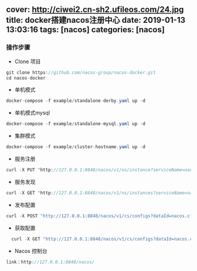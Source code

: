 cover: http://ciwei2.cn-sh2.ufileos.com/24.jpg
title: docker搭建nacos注册中心
date: 2019-01-13 13:03:16
tags: [nacos]
categories: [nacos]
---
### 操作步骤

* Clone 项目
```java
git clone https://github.com/nacos-group/nacos-docker.git
cd nacos-docker
```

<!--more-->

* 单机模式
```java
docker-compose -f example/standalone-derby.yaml up -d
```

* 单机模式mysql
```java
docker-compose -f example/standalone-mysql.yaml up -d
```

* 集群模式
```java
docker-compose -f example/cluster-hostname.yaml up -d
```

* 服务注册
```java
curl -X PUT 'http://127.0.0.1:8848/nacos/v1/ns/instance?serviceName=nacos.naming.serviceName&ip=20.18.7.10&port=8080'
```

* 服务发现
```java
curl -X GET 'http://127.0.0.1:8848/nacos/v1/ns/instances?serviceName=nacos.naming.serviceName'
```

* 发布配置
```java
curl -X POST "http://127.0.0.1:8848/nacos/v1/cs/configs?dataId=nacos.cfg.dataId&group=test&content=helloWorld"
```

* 获取配置
```java
  curl -X GET "http://127.0.0.1:8848/nacos/v1/cs/configs?dataId=nacos.cfg.dataId&group=test"
```
  
* Nacos 控制台
```java
link：http://127.0.0.1:8848/nacos/
```